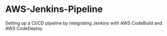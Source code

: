 # AWS-Jenkins-Pipeline
Setting up a CI/CD pipeline by integrating Jenkins with AWS CodeBuild and AWS CodeDeploy

